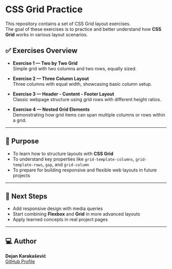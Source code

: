 # CSS Grid Practice

This repository contains a set of CSS Grid layout exercises.  
The goal of these exercises is to practice and better understand how **CSS Grid** works in various layout scenarios.

## ✅ Exercises Overview

- **Exercise 1 — Two by Two Grid**  
  Simple grid with two columns and two rows, equally sized.

- **Exercise 2 — Three Column Layout**  
  Three columns with equal width, showcasing basic column setup.

- **Exercise 3 — Header - Content - Footer Layout**  
  Classic webpage structure using grid rows with different height ratios.

- **Exercise 4 — Nested Grid Elements**  
  Demonstrating how grid items can span multiple columns or rows within a grid.

---

## 📝 Purpose

- To learn how to structure layouts with **CSS Grid**
- To understand key properties like `grid-template-columns`, `grid-template-rows`, `gap`, and `grid-column`
- To prepare for building responsive and flexible web layouts in future projects

---

## 🚀 Next Steps

- Add responsive design with media queries
- Start combining **Flexbox** and **Grid** in more advanced layouts  
- Apply learned concepts in real project pages  

---

## 💻 Author

**Dejan Karakašević**  
[GitHub Profile](https://github.com/Dejan1999)
